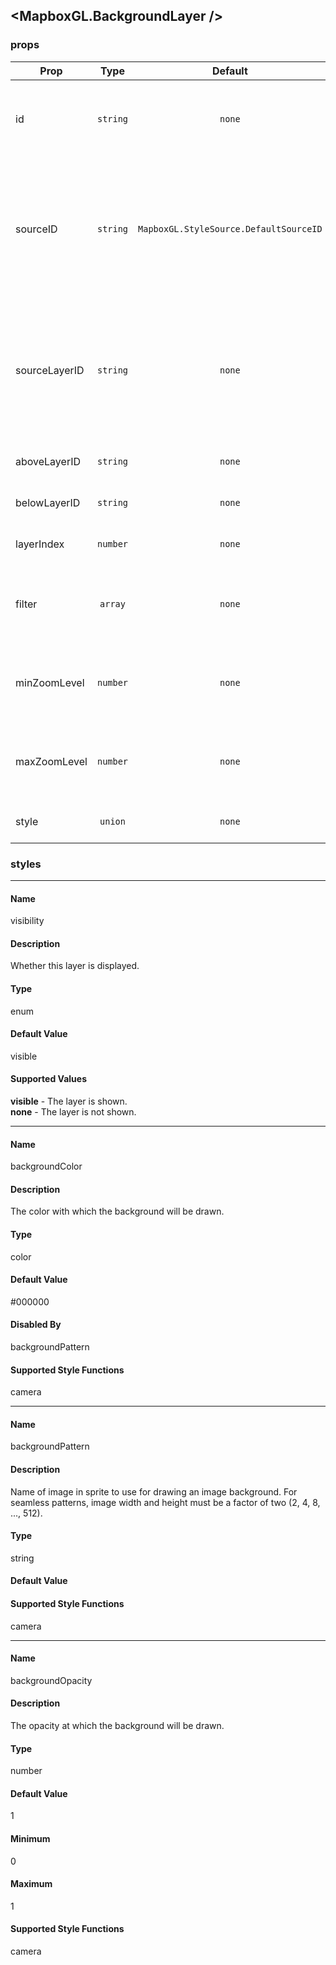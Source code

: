 ## <MapboxGL.BackgroundLayer />
### 

### props
| Prop | Type | Default | Required | Description |
| ---- | :--: | :-----: | :------: | :----------: |
| id | `string` | `none` | `false` | A string that uniquely identifies the source in the style to which it is added. |
| sourceID | `string` | `MapboxGL.StyleSource.DefaultSourceID` | `false` | The source from which to obtain the data to style. If the source has not yet been added to the current style, the behavior is undefined. |
| sourceLayerID | `string` | `none` | `false` | Identifier of the layer within the source identified by the sourceID property from which the receiver obtains the data to style. |
| aboveLayerID | `string` | `none` | `false` | Inserts a layer above aboveLayerID. |
| belowLayerID | `string` | `none` | `false` | Inserts a layer below belowLayerID |
| layerIndex | `number` | `none` | `false` | Inserts a layer at a specified index |
| filter | `array` | `none` | `false` | Filter only the features in the source layer that satisfy a condition that you define |
| minZoomLevel | `number` | `none` | `false` | The minimum zoom level at which the layer gets parsed and appears. |
| maxZoomLevel | `number` | `none` | `false` | The maximum zoom level at which the layer gets parsed and appears. |
| style | `union` | `none` | `false` | Customizable style attributes |


### styles
___

#### Name
visibility

#### Description
Whether this layer is displayed.

#### Type
enum

#### Default Value
<span>visible</span>

#### Supported Values
**visible** - The layer is shown.<br />
**none** - The layer is not shown.<br />



___

#### Name
backgroundColor

#### Description
The color with which the background will be drawn.

#### Type
color

#### Default Value
<span>#000000</span>


#### Disabled By
backgroundPattern

#### Supported Style Functions
camera

___

#### Name
backgroundPattern

#### Description
Name of image in sprite to use for drawing an image background. For seamless patterns, image width and height must be a factor of two (2, 4, 8, ..., 512).

#### Type
string

#### Default Value
<span></span>


#### Supported Style Functions
camera

___

#### Name
backgroundOpacity

#### Description
The opacity at which the background will be drawn.

#### Type
number

#### Default Value
<span>1</span>

#### Minimum
0


#### Maximum
1

#### Supported Style Functions
camera

